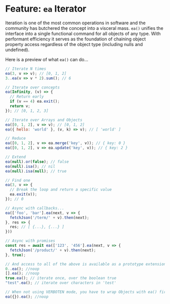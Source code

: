 # Feature: `ea` Iterator

Iteration is one of the most common operations in software and the community has butchered the concept into a visceral mass. `ea()` unifies the interface into a single functional command for all objects of any type. With performant efficiency it serves as the foundation of chaining object property access regardless of the object type (including nulls and undefined).

Here is a preview of what `ea()` can do...

```javascript
// Iterate N times
ea(3, v => v); // [0, 1, 2]
3..ea(v => v * 2).sum(); // 6

// Iterate over concepts
ea(Infinity, (v) => {
  // Return early
  if (v == 4) ea.exit();
  return v;
}); // [0, 1, 2, 3]

// Iterate over Arrays and Objects
ea([0, 1, 2], v => v); // [0, 1, 2]
ea({ hello: 'world' }, (v, k) => v); // [ 'world' ]

// Reduce
ea([0, 1, 2], v => ea.merge('key', v)); // { key: 0 }
ea([0, 1, 2], v => ea.update('key', v)); // { key: 2 }

// Extend
ea(null).or(false); // false
ea(null).isa(); // nil
ea(null).isa(null); // true

// Find one
ea(3, v => {
  // Break the loop and return a specific value
  ea.exit(v));
}); // 0

// Async with callbacks...
ea(['foo', 'bar'].ea(next, v => {
  fetchJson('/term/' + v).then(next);
}, res => {
  res; // [ {...}, {...} ]
}))

// Async with promises
const res = await ea(['123', '456'].ea(next, v => {
  fetchJson('/product/' + v).then(next);
}, true);

// And access to all of the above is available as a prototype extension as well
0..ea(); //noop
[].ea(); //noop
true.ea(); // iterate once, over the boolean true
"test".ea(); // iterate over characters in 'test'

// When not using VERBOTEN mode, you have to wrap Objects with ea() first before accessing the extended features.
ea({}).ea(); //noop

```
